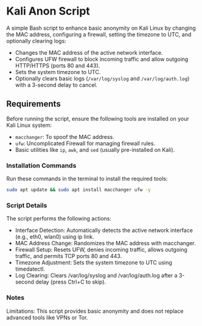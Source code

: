 # Kali Anon Script

A simple Bash script to enhance basic anonymity on Kali Linux by changing the MAC address, configuring a firewall, setting the timezone to UTC, and optionally clearing logs:

- Changes the MAC address of the active network interface.
- Configures UFW firewall to block incoming traffic and allow outgoing HTTP/HTTPS (ports 80 and 443).
- Sets the system timezone to UTC.
- Optionally clears basic logs (`/var/log/syslog` and `/var/log/auth.log`) with a 3-second delay to cancel.

## Requirements
Before running the script, ensure the following tools are installed on your Kali Linux system:
- `macchanger`: To spoof the MAC address.
- `ufw`: Uncomplicated Firewall for managing firewall rules.
- Basic utilities like `ip`, `awk`, and `sed` (usually pre-installed on Kali).

### Installation Commands
Run these commands in the terminal to install the required tools:
```bash
sudo apt update && sudo apt install macchanger ufw -y
````

### Script Details
The script performs the following actions:

- Interface Detection: Automatically detects the active network interface (e.g., eth0, wlan0) using ip link.
- MAC Address Change: Randomizes the MAC address with macchanger.
- Firewall Setup: Resets UFW, denies incoming traffic, allows outgoing traffic, and permits TCP ports 80 and 443.
- Timezone Adjustment: Sets the system timezone to UTC using timedatectl.
- Log Clearing: Clears /var/log/syslog and /var/log/auth.log after a 3-second delay (press Ctrl+C to skip).

### Notes
Limitations: This script provides basic anonymity and does not replace advanced tools like VPNs or Tor.
